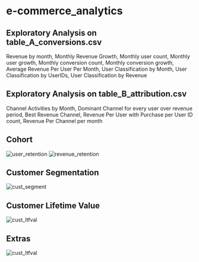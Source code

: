 # e-commerce_analytics
## Exploratory Analysis on table_A_conversions.csv
Revenue by month, Monthly Revenue Growth, Monthly user count, Monthly user growth, Monthly conversion count, Monthly conversion growth, Average Revenue Per User Per Month, User Classification by Month, User Classification by UserIDs, User Classification by Revenue

## Exploratory Analysis on table_B_attribution.csv
Channel Activities by Month, Dominant Channel for every user over revenue period, Best Revenue Channel, Revenue Per User with Purchase per User ID count, Revenue Per Channel per month

## Cohort
<img src="https://lh3.googleusercontent.com/YApRSigE7zY6RzrXJPsiQLmYOzUb0YOytB329_fy1uClBUr8y8byzAtuOXc4qHKmxToiHNJMuP9lnvp3ksyPT5sfI5MHN2pMpzvRZb1anGGj0i-l8KBF3MLoA1ukoJZym1vihU8jMZtvbvwp_ES6b7I5Wke0vd473HSX8RGJSSsABXsKL_KYZv_XPidc-LSGT0CXZVvt1-qDOmd9ZMc65CbToiQnIqcbkNIcMAzZXwY0_bCOHOh_V-or8nm1UrcQM1NKR_JvOjvpTQMEjMCs66twtzCvz0Z9zKCQnD341acXssY5U8IRqiM_RQHzrAPMrIJiZBK54bqcXVfuQU_MaGn4y7GXHyLGAwm4k9ulAq3uewuvx0Hh3MkigWJaD9c_y67oeqCBgBWmKwe2oSvqrFhbn2NrP2glUyIUikC_Xd8tOYT6WIvnaE0oI5TeBk1tVJ8bhxdtm2TMUX5gXYTdpC8AJJY7W0nr0TbSBo-LDf88E9In84L90snanTFXnajvWUQrN_0OJfPMVOb5Bx-d0vLa8oC_PgbYRo3xmAwHJ6YR5OSk171fDvUfDgsfvSkZQlRII1pYLab1P5h3qZDWJo_DC4soanpZJxBzgUquDStJ0aTLsplywyfdRYQexfHLZnkxKWQflTKVOBhKmDyn0ihAEunXxcm5_aOmzgZCR2eTljnGGjlrr2T37rA4=w714-h504-no?authuser=0" alt="user_retention">

<img src="https://lh3.googleusercontent.com/eKt6KdAZrsZ8FcULVVn6x7RTvZjVkUtnv_js4LKYB8W_Sj0upLvTs42624TyFIpFqpIoRuSNdEwKjbx51k6oAvglDPaL8ZJYMWMRA7CU=s739" alt="revenue_retention">

## Customer Segmentation
<img src="https://lh5.googleusercontent.com/Ks3ubeRETwXjnogvTTn590-9yTMzbrGwBBlFxBc4GmAMwaVUY5E46RHS1UmUXiJDImAuQRl-IYj4yw2NZ0dwrRjSHwpgybQykbLF9eUP=s402" alt="cust_segment">

## Customer Lifetime Value
<img src="https://lh5.googleusercontent.com/KmCsTiiOSwF9HfWr6S-olWIy8Lkx_TeaBLHBWT-q8DZ0xyP3tFw92uGKNWBuGuomhwMlQwYdc_v3IEELo9Veu8sey7R8lqBsnbkrWTEa=s638" alt="cust_ltfval">

## Extras
<img src="https://lh6.googleusercontent.com/z5fw45JtAxmK3zdGTFcD29iMCqkXCucs1xezI0V8K0qiVvCVyclAt0DMi2sebTi5ar_JFmtxvnTc66Wp6Y9sedYsCranGScKMES3U-U=s438" alt="cust_ltfval">
